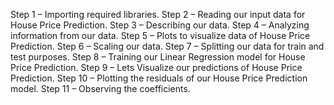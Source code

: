 Step 1 – Importing required libraries.
Step 2 – Reading our input data for House Price Prediction.
Step 3 – Describing our data.
Step 4 – Analyzing information from our data.
Step 5 – Plots to visualize data of House Price Prediction.
Step 6 – Scaling our data.
Step 7 – Splitting our data for train and test purposes.
Step 8 – Training our Linear Regression model for House Price Prediction.
Step 9 – Lets Visualize our predictions of House Price Prediction.
Step 10 – Plotting the residuals of our House Price Prediction model.
Step 11 – Observing the coefficients.
